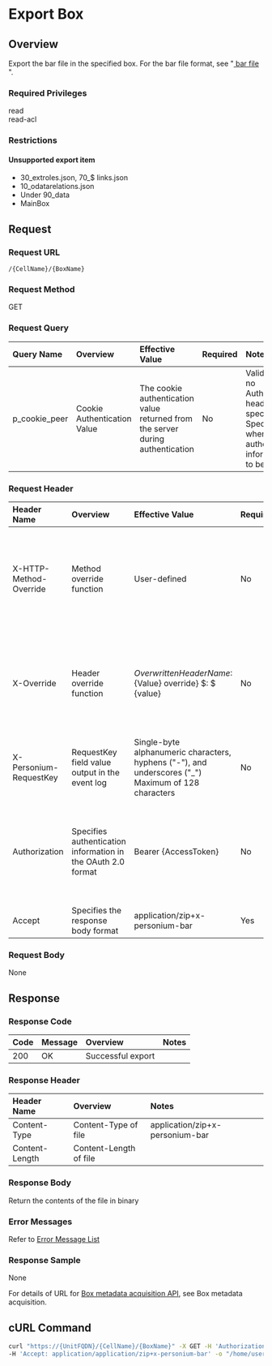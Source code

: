 # Export Box

## Overview
Export the bar file in the specified box. For the bar file format, see "[ bar file ](301_Bar_File.md)".  

### Required Privileges
read  
read-acl  

### Restrictions
#### Unsupported export item
- 30_extroles.json, 70_$ links.json
- 10_odatarelations.json
- Under 90_data
- MainBox

## Request

### Request URL
```
/{CellName}/{BoxName}
```

### Request Method
GET  

### Request Query

|Query Name|Overview|Effective Value|Required|Notes|
|:--|:--|:--|:--|:--|
|p_cookie_peer|Cookie Authentication Value|The cookie authentication value returned from the server during authentication|No|Valid only if no Authorization header specified<br>Specify this when cookie authentication information is to be used|

### Request Header

|Header Name|Overview|Effective Value|Required|Notes|
|:--|:--|:--|:--|:--|
|X-HTTP-Method-Override|Method override function|User-defined|No|If you specify this value when requesting with the POST method, the specified value will be used as a method.|
|X-Override|Header override function|${OverwrittenHeaderName}:${Value} override} $: $ {value}|No|Overwrite normal HTTP header value. To overwrite multiple headers, specify multiple X-Override headers.|
|X-Personium-RequestKey|RequestKey field value output in the event log|Single-byte alphanumeric characters, hyphens ("-"), and underscores ("_")<br>Maximum of 128 characters|No||
|Authorization|Specifies authentication information in the OAuth 2.0 format|Bearer {AccessToken}|No|* Authentication tokens are the tokens acquired using the Authentication Token Acquisition API|
|Accept|Specifies the response body format|application/zip+x-personium-bar|Yes||

### Request Body
None  

## Response

### Response Code
|Code|Message|Overview|Notes|
|:--|:--|:--|:--|
|200|OK|Successful export||

### Response Header
|Header Name|Overview|Notes|
|:--|:--|:--|
|Content-Type|Content-Type of file|application/zip+x-personium-bar|
|Content-Length|Content-Length of file||

### Response Body
Return the contents of the file in binary  

### Error Messages
Refer to [Error Message List](004_Error_Messages.md)  

### Response Sample
None  

For details of URL for [Box metadata acquisition API](303_Progress_of_Bar_File_Installation.md), see Box metadata acquisition.

## cURL Command

```sh
curl "https://{UnitFQDN}/{CellName}/{BoxName}" -X GET -H 'Authorization: Bearer {AccessToken}' \
-H 'Accept: application/application/zip+x-personium-bar' -o "/home/user/export.bar"
```
